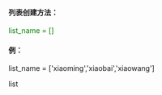 

#### 列表创建方法：
<font color=#008000>list_name = []</font>


#### 例：

list_name = ['xiaoming','xiaobai','xiaowang']

list

